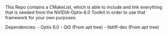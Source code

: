  This Repo contains a CMakeList, which is able to include and link everything that is needed from the NVIDIA-Optix-6.0 Toolkit in order to use that framework for your own purposes.
 
Dependencies:
    - Optix 6.0
    - Qt5 (From apt tree)
    - libtiff-dev (From apt tree)